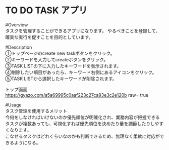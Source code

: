 # TO DO TASK アプリ

#Overview  
タスクを管理することができるアプリになります。
やるべきことを登録して、確実な実行を促すことを目的としています。

#Description    
①トップページのcreate new taskボタンをクリック。  
②キーワードを入力してcreateボタンをクリック。  
③TASK LISTの下に入力したキーワードを表示されます。  
④削除したい項目があったら、キーワード右側にあるアイコンをクリック。  
⑤TASK LISTから選択したキーワードが削除されます。  
  
    
    
トップ画面  
https://gyazo.com/a5a69995c0aaf223c27ca93e3c2e120b raw= true  

#Usage  
タスク管理を使用するメリット  
今何をしなければいけないのか優先順位が明確化され、業務内容が把握できる  
タスクが複数あっても、可視化すれば優先順位を決めたり量を調節したりしやすくなります。  
こなせるタスクはどれくらいなのかも判断できるため、無理なく柔軟に対応ができるようになる。　　






